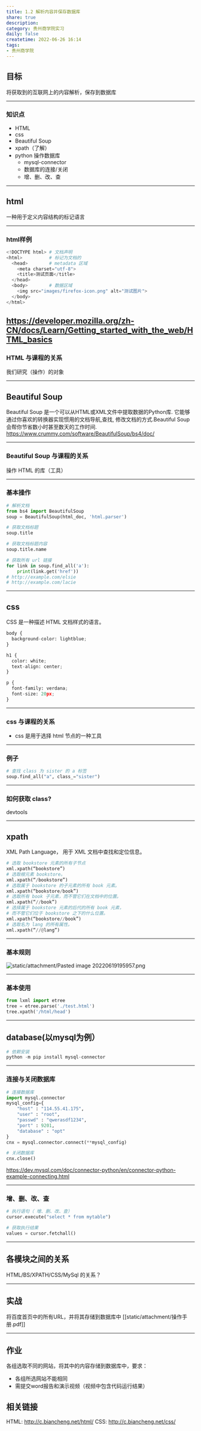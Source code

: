 ```yaml
---
title: 1.2 解析内容并保存数据库
share: true
description:  
category: 贵州商学院实习
daily: false
createtime: 2022-06-26 16:14
tags:
- 贵州商学院
---
```

## 目标
将获取到的互联网上的内容解析，保存到数据库

---

### 知识点
- HTML
- css
- Beautiful Soup 
- xpath（了解）
- python 操作数据库
	- mysql-connector 
	- 数据库的连接/关闭
	- 增、删、改、查

---
## html 
一种用于定义内容结构的标记语言

---
### html样例
```python
<!DOCTYPE html> # 文档声明
<html>          # 标记为文档的 
  <head>        # metadata 区域
    <meta charset="utf-8">
    <title>测试页面</title>
  </head>
  <body>        # 数据区域
    <img src="images/firefox-icon.png" alt="测试图片">
  </body>
</html> 
```
 https://developer.mozilla.org/zh-CN/docs/Learn/Getting_started_with_the_web/HTML_basics
---

### HTML 与课程的关系
我们研究（操作）的对象

---
## Beautiful Soup 
Beautiful Soup 是一个可以从HTML或XML文件中提取数据的Python库. 它能够通过你喜欢的转换器实现惯用的文档导航,查找, 修改文档的方式.Beautiful Soup会帮你节省数小时甚至数天的工作时间.
https://www.crummy.com/software/BeautifulSoup/bs4/doc/

---

### Beautiful Soup 与课程的关系
操作 HTML 的库（工具）
 
---
### 基本操作
```python
# 解析文档
from bs4 import BeautifulSoup
soup = BeautifulSoup(html_doc, 'html.parser') 
```

```python
# 获取文档标题
soup.title
```

```python
# 获取文档标题内容
soup.title.name
```

```python
# 获取所有 url 链接
for link in soup.find_all('a'):
    print(link.get('href'))
# http://example.com/elsie
# http://example.com/lacie
```

---
## css 
CSS 是一种描述 HTML 文档样式的语言。

```python
body {
  background-color: lightblue;
}

h1 {
  color: white;
  text-align: center;
}

p {
  font-family: verdana;
  font-size: 20px;
} 
```

---

### css 与课程的关系
- css 是用于选择 html 节点的一种工具

---

### 例子
```python
# 查找 class 为 sister 的 a 标签
soup.find_all("a", class_="sister") 
```

---
### 如何获取 class?
devtools

---
## xpath
XML Path Language， 用于 XML 文档中查找和定位信息。 

```python
# 选取 bookstore 元素的所有子节点
xml.xpath(“bookstore”)
# 选取根元素 bookstore。
xml.xpath(“/bookstore”)
# 选取属于 bookstore 的子元素的所有 book 元素。
xml.xpath(“bookstore/book”)
# 选取所有 book 子元素，而不管它们在文档中的位置。
xml.xpath(“//book”)
# 选择属于 bookstore 元素的后代的所有 book 元素，
# 而不管它们位于 bookstore 之下的什么位置。
xml.xpath(“bookstore//book”)
# 选取名为 lang 的所有属性。 
xml.xpath(“//@lang”)
```


---
### 基本规则
![static/attachment/Pasted image 20220619195957.png](static/attachment/Pasted%20image%2020220619195957.png)

---
### 基本使用
```python
from lxml import etree 
tree = etree.parse('./test.html')
tree.xpath('/html/head') 
```


---
## database(以mysql为例）
```python
# 依赖安装
python -m pip install mysql-connector 
```

---
### 连接与关闭数据库
```python
# 连接数据库
import mysql.connector
mysql_config={
    "host" : "114.55.41.175",
    "user" : "root",
    "passwd" : "qwerasdf1234",
    "port" : 9201,
    "database" : "opt"
} 
cnx = mysql.connector.connect(**mysql_config)

# 关闭数据库
cnx.close()
```
 https://dev.mysql.com/doc/connector-python/en/connector-python-example-connecting.html
 
---
###  增、删、改、查
```python
# 执行语句（ 增、删、改、查）
cursor.execute("select * from mytable")

# 获取执行结果
values = cursor.fetchall()
```


---
## 各模块之间的关系
HTML/BS/XPATH/CSS/MySql 的关系？

---
## 实战
将百度首页中的所有URL，并将其存储到数据库中
[[static/attachment/操作手册.pdf]]

---
## 作业
各组选取不同的网站，将其中的内容存储到数据库中，要求：
- 各组所选网站不能相同
- 需提交word报告和演示视频（视频中包含代码运行结果）

## 相关链接
HTML: http://c.biancheng.net/html/
CSS: http://c.biancheng.net/css/